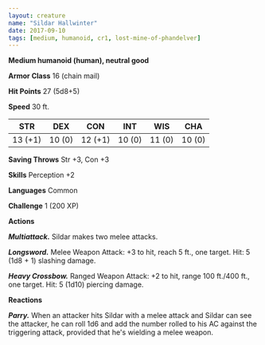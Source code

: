 ```yaml
---
layout: creature
name: "Sildar Hallwinter"
date: 2017-09-10
tags: [medium, humanoid, cr1, lost-mine-of-phandelver]
---
```


**Medium humanoid (human), neutral good**

**Armor Class** 16 (chain mail)

**Hit Points** 27 (5d8+5)

**Speed** 30 ft.

|   STR   |   DEX   |   CON   |   INT   |   WIS   |   CHA   |
|:-----:|:-----:|:-----:|:-----:|:-----:|:-----:|
| 13 (+1) | 10 (0) | 12 (+1) | 10 (0) | 11 (0) | 10 (0) |

**Saving Throws** Str +3, Con +3

**Skills** Perception +2

**Languages** Common

**Challenge** 1 (200 XP)

**Actions**

***Multiattack.*** Sildar makes two melee attacks.

***Longsword.*** Melee Weapon Attack: +3 to hit, reach 5 ft., one target. Hit: 5 (1d8 + 1) slashing damage.

***Heavy Crossbow.*** Ranged Weapon Attack: +2 to hit, range 100 ft./400 ft., one target. Hit: 5 (1d10) piercing damage.

**Reactions**

***Parry.*** When an attacker hits Sildar with a melee attack and Sildar can see the attacker, he can roll 1d6 and add the number rolled to his AC against the triggering attack, provided that he's wielding a melee weapon.

